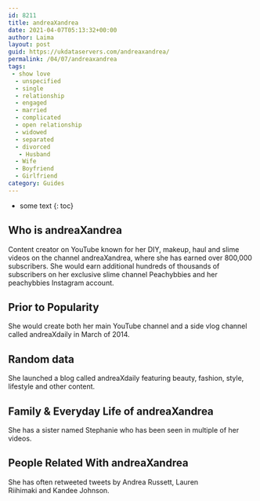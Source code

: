 ```yaml
---
id: 8211
title: andreaXandrea
date: 2021-04-07T05:13:32+00:00
author: Laima
layout: post
guid: https://ukdataservers.com/andreaxandrea/
permalink: /04/07/andreaxandrea
tags:
 - show love
  - unspecified
  - single
  - relationship
  - engaged
  - married
  - complicated
  - open relationship
  - widowed
  - separated
  - divorced
   - Husband
  - Wife
  - Boyfriend
  - Girlfriend
category: Guides
---
```


* some text
{: toc}


## Who is andreaXandrea
                  
                  
                  
Content creator on YouTube known for her DIY, makeup, haul and slime videos on the channel andreaXandrea, where she has earned over 800,000 subscribers. She would earn additional hundreds of thousands of subscribers on her exclusive slime channel Peachybbies and her peachybbies Instagram account. 
                  
              
            
              
            
                
                
                
## Prior to Popularity
                  
                  
                  
She would create both her main YouTube channel and a side vlog channel called andreaXdaily in March of 2014.
                  
              
            
              
            
                
                
                
## Random data
                  
                  
                  
She launched a blog called andreaXdaily featuring beauty, fashion, style, lifestyle and other content.
                  
              
            
              
            
                
                
                
## Family & Everyday Life of andreaXandrea
                  
                  
                  
She has a sister named Stephanie who has been seen in multiple of her videos. 
                  
              
            
              
            
                
                
                
## People Related With andreaXandrea
                  
                  
                  
She has often retweeted tweets by Andrea Russett, Lauren Riihimaki and Kandee Johnson. 
                  
              
            
              
            
                
              
            
              
              
            
            
              
            
          
          
          